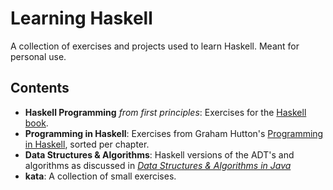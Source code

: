 # Learning Haskell

A collection of exercises and projects used to learn Haskell. Meant
for personal use.

## Contents

- **Haskell Programming** *from first principles*: Exercises for the [Haskell book][haskell-book].
- **Programming in Haskell**: Exercises from Graham Hutton's [Programming in Haskell][programming-in-haskell], sorted per chapter.
- **Data Structures & Algorithms**: Haskell versions of the ADT's and
  algorithms as discussed in *[Data Structures & Algorithms in Java][DSA]*
- **kata**: A collection of small exercises.

[haskell-book]: http://haskellbook.com
[programming-in-haskell]: http://www.cs.nott.ac.uk/~pszgmh/pih.html
[DSA]: https://www.amazon.com/Structures-Algorithms-International-Goodrich-2014-05-27/dp/B01FGM2CM0
